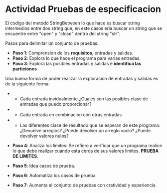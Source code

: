 # Actividad Pruebas de especificacion

El codigo del metodo StringBetween lo que hace es buscar string
intermedios entre dos string que, en este casos eria buscar un string
que se encuentre entre "open" y "close" dentro del string "str".

Pasos para delimitar un conjunto de pruebas:

- **Paso 1**: Comprension de los **requisitos**, entradas y salidas.
- **Paso 2**: Explora lo que hace el programa para varias entradas.
- **Paso 3**: Explora las posibles entradas y salidas e **identifica las particiones**

Una buena forma de poder realizar la exploracion de entradas y salidas
es de la siguiente forma:

- - Cada entrada invidualmente ¿Cuales son las posibles clase de entradas que puedo proporcionar?
- - Cada entrada en combinacion con otras entradas
- - Las diferentes clase de resultado que se esperan de este programa: ¿Devuelve arreglos?
¿Puede devolver un arreglo vacio? ¿Puede devolver valores nulos?

- **Paso 4**: Analiza los limites: Se refiere a verificar que un programa realice lo que debe realizar
cuando esta cerca de sus valores limites. **PRUEBA DE LIMITES**.

- **Paso 5**: Idea casos de prueba.
- **Paso 6**: Automatiza los casos de prueba
- **Paso 7**: Aumenta el conjunto de pruebas con cratividad y experiencia
